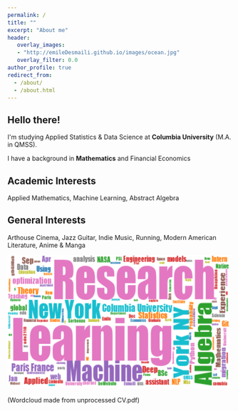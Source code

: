 ```yaml
---
permalink: /
title: ""
excerpt: "About me"
header:
   overlay_images: 
   - "http://emileDesmaili.github.io/images/ocean.jpg"
   overlay_filter: 0.0
author_profile: true
redirect_from: 
  - /about/
  - /about.html 
---
```


**Hello there!**
---


I'm studying Applied Statistics & Data Science at **Columbia University** (M.A. in QMSS). 

I have a background in **Mathematics** and Financial Economics


**Academic Interests**
---
Applied Mathematics, Machine Learning, Abstract Algebra


**General Interests**
---

Arthouse Cinema, Jazz Guitar, Indie Music, Running, Modern American Literature, Anime & Manga


<img src="/images/wordcloud.png" alt="Word Cloud" width="500" height="300">

(Wordcloud made from unprocessed CV.pdf)